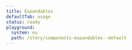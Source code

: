 ```yaml
---
title: Expandables
defaultTab: usage
status: ready
playground:
  system: eu
  path: /story/components-expandables--default
---
```

